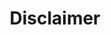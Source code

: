 ---
title: Disclaimer
layout: disclaimer
slug: disclaimer
sections:
    colors: colors-f
    backgroundSize: full
    title: Disclaimer
    text: >
      All information contained herein is provided “as is,” and Plaintext
      Capital Management LLC

      (“Plaintext”) expressly disclaims making any express or implied warranties
      with respect to the fitness

      of the information contained herein for any particular usage, its
      merchantability or its application or purpose. Prior to making any
      investment or hiring any investment manager, you should consult with
      professional financial, legal and tax advisors to assist in due diligence
      as may be appropriate and determine the appropriateness of the risk
      associated with a particular investment. In no event shall Plaintext be
      responsible or liable for the correctness of any such material or for any
      damage or lost opportunities resulting from use of this data. Nothing in
      this site may be considered as an offer or solicitation to purchase or
      sell securities or other services.


      Plaintext, and the terms, logos and marks included on this site that
      identify Plaintext services and products are proprietary materials. The
      use of such terms, logos and marks without the express written consent of
      Plaintext is strictly prohibited. Copyright in the pages and in the
      screens of the site, and in the information and material therein, is
      proprietary material owned by Plaintext unless otherwise indicated. The
      unauthorized use of any material on the site may violate numerous
      statutes, regulations and laws, including, but not limited to, copyright,
      trademark, trade secret or patent laws.
viewDisclaimer: false
---
